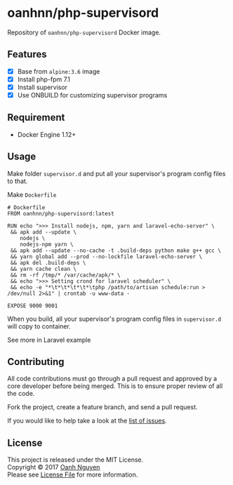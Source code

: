 # oanhnn/php-supervisord

Repository of `oanhnn/php-supervisord` Docker image.

## Features

- [x] Base from `alpine:3.6` image
- [x] Install php-fpm 7.1
- [x] Install supervisor
- [x] Use ONBUILD for customizing supervisor programs

## Requirement
- Docker Engine 1.12+

## Usage

Make folder `supervisor.d` and put all your supervisor's program config files to that.

Make `Dockerfile`

```docker
# Dockerfile
FROM oanhnn/php-supervisord:latest

RUN echo ">>> Install nodejs, npm, yarn and laravel-echo-server" \
 && apk add --update \
    nodejs \
    nodejs-npm yarn \
 && apk add --update --no-cache -t .build-deps python make g++ gcc \
 && yarn global add --prod --no-lockfile laravel-echo-server \
 && apk del .build-deps \
 && yarn cache clean \
 && rm -rf /tmp/* /var/cache/apk/* \
 && echo ">>> Setting crond for laravel scheduler" \
 && echo -e "*\t*\t*\t*\t*\tphp /path/to/artisan schedule:run > /dev/null 2>&1" | crontab -u www-data -

EXPOSE 9000 9001
```

When you build, all your supervisor's program config files in `supervisor.d` will copy to container.

See more in Laravel example

## Contributing

All code contributions must go through a pull request and approved by
a core developer before being merged. This is to ensure proper review of all the code.

Fork the project, create a feature branch, and send a pull request.

If you would like to help take a look at the [list of issues](https://github.com/oanhnn/docker-images/issues).

## License

This project is released under the MIT License.   
Copyright © 2017 [Oanh Nguyen](https://github.com/oanhnn)   
Please see [License File](https://github.com/oanhnn/docker-images/blob/master/LICENSE) for more information.
